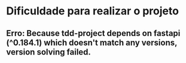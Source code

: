 # Dificuldade para realizar o projeto
## Erro: Because tdd-project depends on fastapi (^0.184.1) which doesn't match any versions, version solving failed.
